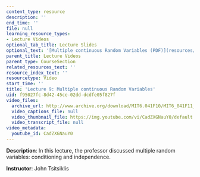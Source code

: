 ```yaml
---
content_type: resource
description: ''
end_time: ''
file: null
learning_resource_types:
- Lecture Videos
optional_tab_title: Lecture Slides
optional_text: '[Multiple continuous Random Variables (PDF)](resources/mit6_041scf13_l09)'
parent_title: Lecture Videos
parent_type: CourseSection
related_resources_text: ''
resource_index_text: ''
resourcetype: Video
start_time: ''
title: 'Lecture 9: Multiple continuous Random Variables'
uid: f95027fc-8d42-45ce-02dd-dcdfe05f827f
video_files:
  archive_url: http://www.archive.org/download/MIT6.041F10/MIT6_041F11_lec09_300k.mp4
  video_captions_file: null
  video_thumbnail_file: https://img.youtube.com/vi/CadZXGNauY0/default.jpg
  video_transcript_file: null
video_metadata:
  youtube_id: CadZXGNauY0
---
```


**Description**: In this lecture, the professor discussed multiple random variables: conditioning and independence.

**Instructor**: John Tsitsiklis